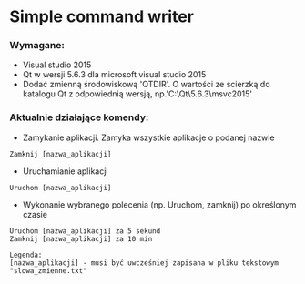 # Simple command writer
### Wymagane:
* Visual studio 2015 
* Qt w wersji 5.6.3 dla microsoft visual studio 2015
* Dodać zmienną środowiskową 'QTDIR'. O wartości ze ścierzką do katalogu Qt z odpowiednią wersją, np.'C:\Qt\5.6.3\msvc2015'
### Aktualnie działające komendy:
* Zamykanie aplikacji. Zamyka wszystkie aplikacje o podanej nazwie
```
Zamknij [nazwa_aplikacji]
```
* Uruchamianie aplikacji
```
Uruchom [nazwa_aplikacji]
```
* Wykonanie wybranego polecenia (np. Uruchom, zamknij) po określonym czasie
```
Uruchom [nazwa_aplikacji] za 5 sekund
Zamknij [nazwa_aplikacji] za 10 min
```
```
Legenda:
[nazwa_aplikacji] - musi być uwcześniej zapisana w pliku tekstowym "slowa_zmienne.txt"
```
